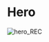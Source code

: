 # Hero
![hero_REC](https://user-images.githubusercontent.com/65957331/231397740-9d12cbef-ca1d-40b7-af24-ad26212e17b3.gif)
